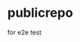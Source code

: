 # publicrepo
for e2e test











































































































































































































































































































































































































































































































































































































































































































































































































































































































































































































































































































































































































































































































































































